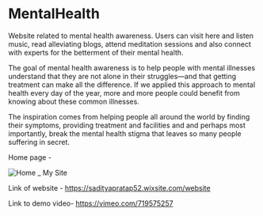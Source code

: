 # MentalHealth
Website related to mental health awareness. Users can visit here and listen music, read alleviating blogs, attend meditation sessions and also connect with experts for the betterment of their mental health.

The goal of mental health awareness is to help people with mental illnesses understand that they are not alone in their struggles—and that getting treatment can make all the difference. If we applied this approach to mental health every day of the year, more and more people could benefit from knowing about these common illnesses.

The inspiration comes from helping people all around the world by finding their symptoms, providing treatment and facilities and and perhaps most importantly, break the mental health stigma that leaves so many people suffering in secret.

Home page -

![Home _ My Site](https://user-images.githubusercontent.com/84534408/192136852-6efe99ed-13f4-4977-bbf8-f708bed845ca.jpg)



Link of website - https://sadityapratap52.wixsite.com/website

Link to demo video-
https://vimeo.com/719575257
